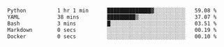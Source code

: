 <!--START_SECTION:waka-->

```txt
Python          1 hr 1 min      ██████████████▓░░░░░░░░░░   59.08 %
YAML            38 mins         █████████▒░░░░░░░░░░░░░░░   37.07 %
Bash            3 mins          █░░░░░░░░░░░░░░░░░░░░░░░░   03.51 %
Markdown        0 secs          ░░░░░░░░░░░░░░░░░░░░░░░░░   00.19 %
Docker          0 secs          ░░░░░░░░░░░░░░░░░░░░░░░░░   00.10 %
```

<!--END_SECTION:waka-->
